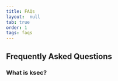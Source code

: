 ```yaml
---
title: FAQs
layout:  null
tab: true
order: 1
tags: faqs
---
```

## Frequently Asked Questions
### What is ksec?
